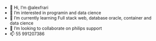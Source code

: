 - 👋 Hi, I’m @alexfrari
- 👀 I’m interested in programin and data cience
- 🌱 I’m currently learning Full stack web, database oracle, container and data cience
- 💞️ I’m looking to collaborate on philips support
- 📫 55 991207386


<!---
alexfrari/alexfrari is a ✨ special ✨ repository because its `README.md` (this file) appears on your GitHub profile.
You can click the Preview link to take a look at your changes.
--->
